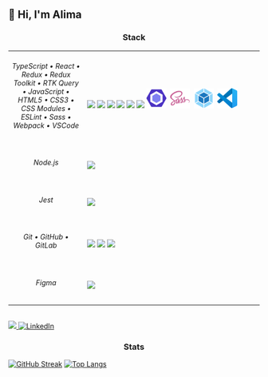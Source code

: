 <h2>👋 Hi, I'm Alima </h1>

<h3 align="center">Stack</h3>

<table>
<tbody>
<tr>
<td align="center" width="30%">
<h6>TypeScript • React • Redux • Redux Toolkit • RTK Query • JavaScript • HTML5 • CSS3 • CSS Modules • ESLint • Sass • Webpack • VSCode</h6>
</td>
<td>
<img src="https://user-images.githubusercontent.com/65166970/204084623-b5583821-48f0-466a-bb20-bf9ed003183a.svg" height="40px"/>
<img src="https://user-images.githubusercontent.com/65166970/204084630-ed107114-df29-45bd-9f37-1d39a5a70925.svg" height="40px"/>
<img src="https://user-images.githubusercontent.com/65166970/204084634-58f8c2d2-fa0a-4046-a625-29521daac9d8.svg" height="40px"/>
<img src="https://user-images.githubusercontent.com/65166970/204084636-c680546c-edeb-4cbe-9ba3-bc00a5853c8c.svg" height="40px"/>
<img src="https://user-images.githubusercontent.com/65166970/204084640-fc0dc408-4594-4a9d-8b2d-7f864a0a7c39.svg" height="40px"/>
<img src="https://user-images.githubusercontent.com/65166970/204084645-ec69de45-81d0-4ef8-9a4c-84c69f89ab2a.svg" height="40px"/>
<img src="https://github.com/devicons/devicon/blob/master/icons/eslint/eslint-original.svg" height="40"/>&nbsp;
<img src="https://github.com/devicons/devicon/blob/master/icons/sass/sass-original.svg" height="40"/>&nbsp;
<img src="https://github.com/devicons/devicon/blob/master/icons/webpack/webpack-original.svg" height="40"/>&nbsp;
<img src="https://github.com/devicons/devicon/blob/master/icons/vscode/vscode-original.svg" height="40"/>&nbsp;
</td>
</tr>
<tr>
<td align="center">
<h6>Node.js</h6>
</td>
<td>
<img src="https://user-images.githubusercontent.com/65166970/204084653-700bb90a-fbdb-4708-9a36-49a0164b2bce.svg" height="40px"/>
</td>
</tr>
<tr>
<td align="center">
<h6>Jest</h6>
</td>
<td>
<img src="https://user-images.githubusercontent.com/65166970/204084651-5bcc305b-287a-4880-89e4-f9a671b3f67a.svg" height="40px"/>
</td>
</tr>
<tr>
<td align="center">
<h6>Git • GitHub • GitLab</h6>
</td>
<td>
<img src="https://user-images.githubusercontent.com/65166970/204084684-c76c19ad-0651-4744-81a9-6bbd6521f497.svg" height="40px"/>
<img src="https://user-images.githubusercontent.com/65166970/204084686-ce87d896-9d70-468d-8451-aba59f9d2559.svg" height="40px"/>
<img src="![image](https://user-images.githubusercontent.com/***.png)" height="40px"/
</td>
</tr>
<tr>
<td align="center">
<h6>Figma</h6>
</td>
<td>
<img src="https://user-images.githubusercontent.com/65166970/204084679-72f55863-9313-4a5a-a64b-e61cfb253b79.svg" height="40px"/>
</td>
</tr>
</tbody>
</table>

<br>
<a href="https://www.codewars.com/users/alima_987" title="Open account at Codewars">
<img src="https://www.codewars.com/users/alima_987/badges/small" height="25px"/>
</a>
<a href="https://www.linkedin.com/in/alima-bassanova-a36147296/">
<img src="https://img.shields.io/badge/LinkedIn-blue?style=for-the-badge&logo=linkedin&logoColor=white" alt="LinkedIn"/>
</a>
<h3 align="center">Stats</h3>


[![GitHub Streak](http://github-readme-streak-stats.herokuapp.com?user=alima987&theme=dark&background=000000)](https://git.io/streak-stats)
[![Top Langs](https://github-readme-stats.vercel.app/api/top-langs/?username=alima987&layout=compact&theme=vision-friendly-dark)](https://github.com/anuraghazra/github-readme-stats)

<!--
**alima987/alima987** is a ✨ _special_ ✨ repository because its `README.md` (this file) appears on your GitHub profile.

Here are some ideas to get you started:

- 🔭 I’m currently working on ...
- 🌱 I’m currently learning ...
- 👯 I’m looking to collaborate on ...
- 🤔 I’m looking for help with ...
- 💬 Ask me about ...
- 📫 How to reach me: ...
- 😄 Pronouns: ...
- ⚡ Fun fact: ...
-->
